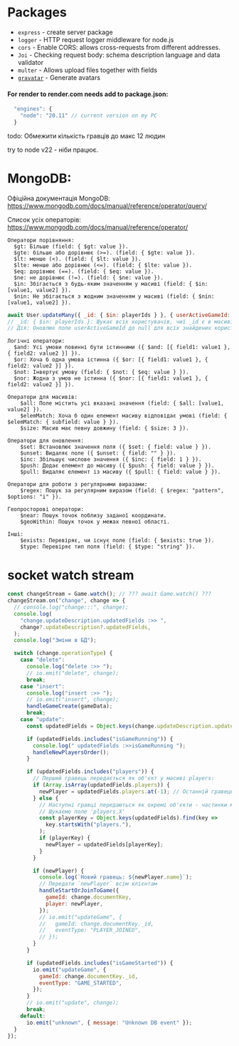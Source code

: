 # Packages

- `express` - create server package
- `logger` - HTTP request logger middleware for node.js
- `cors` - Enable CORS: allows cross-requests from different addresses.
- `Joi` - Checking request body: schema description language and data validator
- `multer` - Allows upload files together with fields
- [`gravatar`](https://www.npmjs.com/package/gravatar) - Generate avatars

#### For render to render.com needs add to package.json:

```js
  "engines": {
    "node": "20.11" // current version on my PC
  }
```

todo: Обмежити кількість гравців до макс 12 людин

try to node v22 - ніби працює.

# MongoDB:

Офіційна документація MongoDB: https://www.mongodb.com/docs/manual/reference/operator/query/

Список усіх операторів: https://www.mongodb.com/docs/manual/reference/operator/

```
Оператори порівняння:
  $gt: Більше (field: { $gt: value }).
  $gte: більше або дорівнює (>=). (field: { $gte: value }).
  $lt: менше (<). (field: { $lt: value }).
  $lte: менше або дорівнює (<=). (field: { $lte: value }).
  $eq: дорівнює (==). (field: { $eq: value }).
  $ne: не дорівнює (!=). (field: { $ne: value }).
  $in: Збігається з будь-яким значенням у масиві (field: { $in: [value1, value2] }).
  $nin: Не збігається з жодним значенням у масиві (field: { $nin: [value1, value2] }).
```

```js
await User.updateMany({ _id: { $in: playerIds } }, { userActiveGameId: null });
// _id: { $in: playerIds }: Шукає всіх користувачів, чиї _id є в масиві playerIds.
// Дія: Оновлює поле userActiveGameId до null для всіх знайдених користувачів.
```

```
Логічні оператори:
  $and: Усі умови повинні бути істинними ({ $and: [{ field1: value1 }, { field2: value2 }] }).
  $or: Хоча б одна умова істинна ({ $or: [{ field1: value1 }, { field2: value2 }] }).
  $not: Інвертує умову (field: { $not: { $eq: value } }).
  $nor: Жодна з умов не істинна ({ $nor: [{ field1: value1 }, { field2: value2 }] }).

Оператори для масивів:
    $all: Поле містить усі вказані значення (field: { $all: [value1, value2] }).
    $elemMatch: Хоча б один елемент масиву відповідає умові (field: { $elemMatch: { subfield: value } }).
    $size: Масив має певну довжину (field: { $size: 3 }).

Оператори для оновлення:
    $set: Встановлює значення поля ({ $set: { field: value } }).
    $unset: Видаляє поле ({ $unset: { field: "" } }).
    $inc: Збільшує числове значення ({ $inc: { field: 1 } }).
    $push: Додає елемент до масиву ({ $push: { field: value } }).
    $pull: Видаляє елемент із масиву ({ $pull: { field: value } }).

Оператори для роботи з регулярними виразами:
    $regex: Пошук за регулярним виразом (field: { $regex: "pattern", $options: "i" }).

Геопросторові оператори:
    $near: Пошук точок поблизу заданої координати.
    $geoWithin: Пошук точок у межах певної області.

Інші:
    $exists: Перевіряє, чи існує поле (field: { $exists: true }).
    $type: Перевіряє тип поля (field: { $type: "string" }).
```

# socket watch stream

```js
const changeStream = Game.watch(); // ??? await Game.watch() ???
changeStream.on("change", change => {
  // console.log("change:::", change);
  console.log(
    "change.updateDescription.updatedFields :>> ",
    change?.updateDescription?.updatedFields,
  );
  console.log("Зміни в БД");

  switch (change.operationType) {
    case "delete":
      console.log("delete :>> ");
      // io.emit("delete", change);
      break;
    case "insert":
      console.log("insert :>> ");
      // io.emit("insert", change);
      handleGameCreate(gameData);
      break;
    case "update":
      const updatedFields = Object.keys(change.updateDescription.updatedFields);

      if (updatedFields.includes("isGameRunning")) {
        console.log(" updatedFields :>>isGameRunning ");
        handleNewPlayersOrder();
      }

      if (updatedFields.includes("players")) {
        // Перший гравець передається як об'єкт у масиві players:
        if (Array.isArray(updatedFields.players)) {
          newPlayer = updatedFields.players.at(-1); // Останній гравець у масиві
        } else {
          // Наступні гравці передаються як окремі об'єкти - частинки масиву players, але після ключу "players.1:{}" для другого гравця, "players.2:{} для третього гравця тощо"
          // Шукаємо поле 'players.X'
          const playerKey = Object.keys(updatedFields).find(key =>
            key.startsWith("players."),
          );
          if (playerKey) {
            newPlayer = updatedFields[playerKey];
          }
        }

        if (newPlayer) {
          console.log(`Новий гравець: ${newPlayer.name}`);
          // Передати `newPlayer` всім клієнтам
          handleStartOrJoinToGame({
            gameId: change.documentKey,
            player: newPlayer,
          });
          // io.emit("updateGame", {
          //   gameId: change.documentKey._id,
          //   eventType: "PLAYER_JOINED",
          // });
        }
      }

      if (updatedFields.includes("isGameStarted")) {
        io.emit("updateGame", {
          gameId: change.documentKey._id,
          eventType: "GAME_STARTED",
        });
      }
      // io.emit("update", change);
      break;
    default:
      io.emit("unknown", { message: "Unknown DB event" });
  }
});
```
